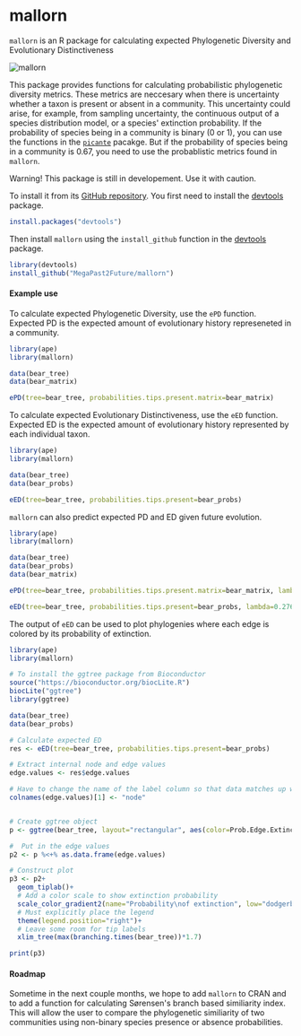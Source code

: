 # mallorn
`mallorn` is an R package for calculating expected Phylogenetic Diversity and Evolutionary Distinctiveness

![mallorn](https://user-images.githubusercontent.com/31075082/33756280-059d7e6a-dbf5-11e7-9735-e9110da58421.png)

This package provides functions for calculating probabilistic phylogenetic diversity metrics. These metrics are neccesary when there is uncertainty whether a taxon is present or absent in a community. This uncertainty could arise, for example, from sampling uncertainty, the continuous output of a species distribution model, or a species' extinction probability. If the probability of species being in a community is binary (0 or 1), you can use the functions in the [`picante`](https://cran.r-project.org/web/packages/picante/index.html) pacakge. But if the probability of species being in a community is 0.67, you need to use the probablistic metrics found in `mallorn`.

Warning! This package is still in developement. Use it with caution.

To install it from its
[GitHub repository](https://github.com/MegaPast2Future/mallorn). You first need to
install the [devtools](https://github.com/hadley/devtools) package.

```r
install.packages("devtools")
```

Then install `mallorn` using the `install_github` function in the
[devtools](https://github.com/hadley/devtools) package.

```r
library(devtools)
install_github("MegaPast2Future/mallorn")
```

#### Example use

To calculate expected Phylogenetic Diversity, use the `ePD` function. Expected PD is the expected amount of evolutionary history represeneted in a community.

```r
library(ape)
library(mallorn)

data(bear_tree)
data(bear_matrix)

ePD(tree=bear_tree, probabilities.tips.present.matrix=bear_matrix)
```


To calculate expected Evolutionary Distinctiveness, use the `eED` function. Expected ED is the expected amount of evolutionary history represented by each individual taxon.

```r
library(ape)
library(mallorn)

data(bear_tree)
data(bear_probs)

eED(tree=bear_tree, probabilities.tips.present=bear_probs)
```


`mallorn` can also predict expected PD and ED given future evolution.

```r
library(ape)
library(mallorn)

data(bear_tree)
data(bear_probs)
data(bear_matrix)

ePD(tree=bear_tree, probabilities.tips.present.matrix=bear_matrix, lambda=0.276, mu=0.272, tMa=2)

eED(tree=bear_tree, probabilities.tips.present=bear_probs, lambda=0.276, mu=0.272, tMa=2)
```


The output of `eED` can be used to plot phylogenies where each edge is colored by its probability of extinction.

```r
library(ape)
library(mallorn)

# To install the ggtree package from Bioconductor
source("https://bioconductor.org/biocLite.R")
biocLite("ggtree")
library(ggtree)

data(bear_tree)
data(bear_probs)

# Calculate expected ED
res <- eED(tree=bear_tree, probabilities.tips.present=bear_probs)

# Extract internal node and edge values
edge.values <- res$edge.values

# Have to change the name of the label column so that data matches up with ggtree
colnames(edge.values)[1] <- "node"


# Create ggtree object
p <- ggtree(bear_tree, layout="rectangular", aes(color=Prob.Edge.Extinct.t), size=1)

#  Put in the edge values
p2 <- p %<+% as.data.frame(edge.values)

# Construct plot
p3 <- p2+
  geom_tiplab()+
  # Add a color scale to show extinction probability
  scale_color_gradient2(name="Probability\nof extinction", low="dodgerblue2", mid="bisque", high="red1", midpoint=.50, guide="colorbar")+
  # Must explicitly place the legend
  theme(legend.position="right")+
  # Leave some room for tip labels
  xlim_tree(max(branching.times(bear_tree))*1.7)

print(p3)
```

#### Roadmap 

Sometime in the next couple months, we hope to add `mallorn` to CRAN and to add a function for calculating Sørensen's branch based similiarity index. This will allow the user to compare the phylogenetic similiarity of two communities using non-binary species presence or absence probabilities. 
